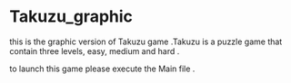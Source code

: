 # Takuzu_graphic
this is the graphic version of Takuzu game .Takuzu is a puzzle game that contain three levels, easy, medium and hard .

to launch this game please execute the Main file .
